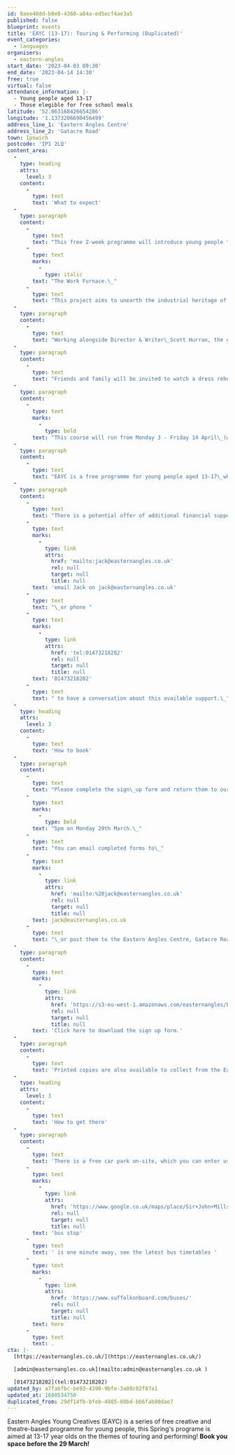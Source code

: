 ```yaml
---
id: 8aee48dd-b0e8-4360-a84a-ed5ecf4ae3a5
published: false
blueprint: events
title: 'EAYC (13-17): Touring & Performing (Duplicated)'
event_categories:
  - languages
organisers:
  - eastern-angles
start_date: '2023-04-03 09:30'
end_date: '2023-04-14 14:30'
free: true
virtual: false
attendance_information: |-
  - Young people aged 13-17
  - Those elegible for free school meals
latitude: '52.063168426654286'
longitude: '1.1373206690456499'
address_line_1: 'Eastern Angles Centre'
address_line_2: 'Gatacre Road'
town: Ipswich
postcode: 'IP1 2LQ'
content_area:
  -
    type: heading
    attrs:
      level: 3
    content:
      -
        type: text
        text: 'What to expect'
  -
    type: paragraph
    content:
      -
        type: text
        text: "This free 2-week programme will introduce young people to advanced level drama practices, including devising a piece of theatre based around our current\_community heritage project\_"
      -
        type: text
        marks:
          -
            type: italic
        text: "The Work Furnace.\_"
      -
        type: text
        text: "This project aims to unearth the industrial heritage of Ipswich and celebrate the stories of the people who worked in the town's factories in the late 20th century."
  -
    type: paragraph
    content:
      -
        type: text
        text: "Working alongside Director & Writer\_Scott Hurran, the group will create their own show to tour and perform to two local care homes in this exciting intergenerational project. Young people will not only develop their drama skills, but will also support their mental growth, divergent thinking and social skills.\_"
  -
    type: paragraph
    content:
      -
        type: text
        text: "Friends and family will be invited to watch a dress rehearsal performance of the show at the\_Sir John Mills Theatre (Eastern Angles Centre) on Thursday 13th April, before touring the final performance to care on homes on Friday 14th April.\_"
  -
    type: paragraph
    content:
      -
        type: text
        marks:
          -
            type: bold
        text: "This course will run from Monday 3 - Friday 14 April\_(weekdays only)\_from\_9.30am-2.30pm.\_"
  -
    type: paragraph
    content:
      -
        type: text
        text: "EAYC is a free programme for young people aged 13-17\_who are eligible for free school\_meals.\_If you're interested in taking part but are not eligible for free school meals, please do still get in touch with Eastern Angles."
  -
    type: paragraph
    content:
      -
        type: text
        text: "There is a potential offer of additional financial support for transport and other expenses that may come up as a result of attending this programme. Please\_"
      -
        type: text
        marks:
          -
            type: link
            attrs:
              href: 'mailto:jack@easternangles.co.uk'
              rel: null
              target: null
              title: null
        text: 'email Jack on jack@easternangles.co.uk'
      -
        type: text
        text: "\_or phone "
      -
        type: text
        marks:
          -
            type: link
            attrs:
              href: 'tel:01473218202'
              rel: null
              target: null
              title: null
        text: '01473218202'
      -
        type: text
        text: " to have a conversation about this available support.\_"
  -
    type: heading
    attrs:
      level: 3
    content:
      -
        type: text
        text: 'How to book'
  -
    type: paragraph
    content:
      -
        type: text
        text: "Please complete the sign\_up form and return them to our Engagement Officer Jack Tricker by\_"
      -
        type: text
        marks:
          -
            type: bold
        text: "5pm on Monday 29th March.\_"
      -
        type: text
        text: "You can email completed forms to\_"
      -
        type: text
        marks:
          -
            type: link
            attrs:
              href: 'mailto:%20jack@easternangles.co.uk'
              rel: null
              target: null
              title: null
        text: jack@easternangles.co.uk
      -
        type: text
        text: "\_or post them to the Eastern Angles Centre, Gatacre Road, Ipswich IP1 2LQ."
  -
    type: paragraph
    content:
      -
        type: text
        marks:
          -
            type: link
            attrs:
              href: 'https://s3-eu-west-1.amazonaws.com/easternangles/Eastern-Angles-Centre/Sign-up-form-EAYC-Touring-Performing-2023.docx'
              rel: null
              target: null
              title: null
        text: 'Click here to download the sign up form.'
  -
    type: paragraph
    content:
      -
        type: text
        text: 'Printed copies are also available to collect from the Eastern Angles Centre.'
  -
    type: heading
    attrs:
      level: 3
    content:
      -
        type: text
        text: 'How to get there'
  -
    type: paragraph
    content:
      -
        type: text
        text: 'There is a free car park on-site, which you can enter using the large blue gates located on the right-hand side of Gatacre Road. Other car parks nearby which are pay and display include: South Street Car Park (10 min walk to theatre), Portman Road Car Park (16 min walk to theatre). The closest '
      -
        type: text
        marks:
          -
            type: link
            attrs:
              href: 'https://www.google.co.uk/maps/place/Sir+John+Mills+Theatre/@52.0631843,1.1376062,19.75z/data=!4m12!1m6!3m5!1s0x47d9a1b5f34a8ddd:0xe05bc781d84ef4dd!2sEastern+Angles+Centre!8m2!3d52.0631422!4d1.13732!3m4!1s0x47d9a1b5f9a67d49:0x8856208cee78829a!8m2!3d52.063236!4d1.137275'
              rel: null
              target: null
              title: null
        text: 'bus stop'
      -
        type: text
        text: ' is one minute away, see the latest bus timetables '
      -
        type: text
        marks:
          -
            type: link
            attrs:
              href: 'https://www.suffolkonboard.com/buses/'
              rel: null
              target: null
              title: null
        text: here
      -
        type: text
        text: .
cta: |-
  [https://easternangles.co.uk/](https://easternangles.co.uk/)

  [admin@easternangles.co.uk](mailto:admin@easternangles.co.uk )

  [01473218202](tel:01473218202)
updated_by: a7fabfbc-be93-4390-9bfe-3a08c02f87a1
updated_at: 1680534750
duplicated_from: 29df14fb-bfeb-4985-80bd-bb6fab00dae7
---
```

Eastern Angles Young Creatives (EAYC) is a series of free creative and theatre-based programme for young people, this Spring's programe is aimed at 13-17 year olds on the themes of touring and performing! **Book you space before the 29 March!**